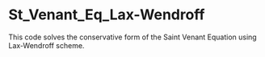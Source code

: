 # St_Venant_Eq_Lax-Wendroff
This code solves the conservative form of the Saint Venant Equation using Lax-Wendroff scheme.
